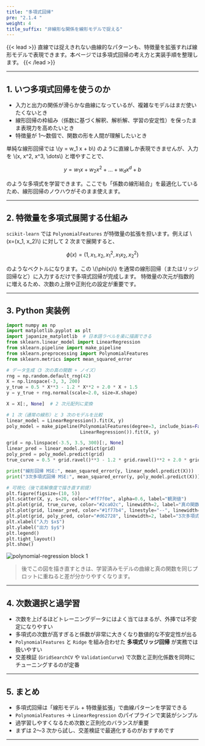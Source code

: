 ```yaml
---
title: "多項式回帰"
pre: "2.1.4 "
weight: 4
title_suffix: "非線形な関係を線形モデルで捉える"
---
```


{{< lead >}}
直線では捉えきれない曲線的なパターンも、特徴量を拡張すれば線形モデルで表現できます。本ページでは多項式回帰の考え方と実装手順を整理します。
{{< /lead >}}

---

## 1. いつ多項式回帰を使うのか

- 入力と出力の関係が滑らかな曲線になっているが、複雑なモデルはまだ使いたくないとき  
- 線形回帰の枠組み（係数に基づく解釈、解析解、学習の安定性）を保ったまま表現力を高めたいとき  
- 特徴量が 1〜数個で、関数の形を人間が理解したいとき

単純な線形回帰では \\(y = w_1 x + b\\) のように直線しか表現できませんが、入力を \\(x, x^2, x^3, \dots\\) と増やすことで、

$$
y = w_1 x + w_2 x^2 + \dots + w_d x^d + b
$$

のような多項式を学習できます。ここでも「係数の線形結合」を最適化しているため、線形回帰のノウハウがそのまま使えます。

---

## 2. 特徴量を多項式展開する仕組み

`scikit-learn` では `PolynomialFeatures` が特徴量の拡張を担います。例えば \\(x=(x_1, x_2)\\) に対して 2 次まで展開すると、

$$
\phi(x) = (1, x_1, x_2, x_1^2, x_1 x_2, x_2^2)
$$

のようなベクトルになります。この \\(\phi(x)\\) を通常の線形回帰（またはリッジ回帰など）に入力するだけで多項式回帰が完成します。
特徴量の次元が指数的に増えるため、次数の上限や正則化の設定が重要です。

---

## 3. Python 実装例

```python
import numpy as np
import matplotlib.pyplot as plt
import japanize_matplotlib  # 日本語ラベルを楽に描画できる
from sklearn.linear_model import LinearRegression
from sklearn.pipeline import make_pipeline
from sklearn.preprocessing import PolynomialFeatures
from sklearn.metrics import mean_squared_error

# データ生成（3 次の真の関数 + ノイズ）
rng = np.random.default_rng(42)
X = np.linspace(-3, 3, 200)
y_true = 0.5 * X**3 - 1.2 * X**2 + 2.0 * X + 1.5
y = y_true + rng.normal(scale=2.0, size=X.shape)

X = X[:, None]  # 2 次元配列に変換

# 1 次（通常の線形）と 3 次のモデルを比較
linear_model = LinearRegression().fit(X, y)
poly_model = make_pipeline(PolynomialFeatures(degree=3, include_bias=False),
                           LinearRegression()).fit(X, y)

grid = np.linspace(-3.5, 3.5, 300)[:, None]
linear_pred = linear_model.predict(grid)
poly_pred = poly_model.predict(grid)
true_curve = 0.5 * grid.ravel()**3 - 1.2 * grid.ravel()**2 + 2.0 * grid.ravel() + 1.5

print("線形回帰 MSE:", mean_squared_error(y, linear_model.predict(X)))
print("3次多項式回帰 MSE:", mean_squared_error(y, poly_model.predict(X)))

# 可視化（後で高解像度で描き直す前提）
plt.figure(figsize=(10, 5))
plt.scatter(X, y, s=20, color="#ff7f0e", alpha=0.6, label="観測値")
plt.plot(grid, true_curve, color="#2ca02c", linewidth=2, label="真の関数")
plt.plot(grid, linear_pred, color="#1f77b4", linestyle="--", linewidth=2, label="線形回帰")
plt.plot(grid, poly_pred, color="#d62728", linewidth=2, label="3次多項式回帰")
plt.xlabel("入力 $x$")
plt.ylabel("出力 $y$")
plt.legend()
plt.tight_layout()
plt.show()
```

![polynomial-regression block 1](/images/basic/regression/polynomial-regression_block01.svg)

> 後でこの図を描き直すときは、学習済みモデルの曲線と真の関数を同じプロットに重ねると差が分かりやすくなります。

---

## 4. 次数選択と過学習

- 次数を上げるほどトレーニングデータにはよく当てはまるが、外挿では不安定になりやすい  
- 多項式の次数が高すぎると係数が非常に大きくなり数値的な不安定性が出る  
- `PolynomialFeatures` と `Ridge` を組み合わせた **多項式リッジ回帰** が実務では扱いやすい  
- 交差検証 (`GridSearchCV` や `ValidationCurve`) で次数と正則化係数を同時にチューニングするのが定番

---

## 5. まとめ

- 多項式回帰は「線形モデル + 特徴量拡張」で曲線パターンを学習できる  
- `PolynomialFeatures` → `LinearRegression` のパイプラインで実装がシンプル  
- 過学習しやすくなるため次数と正則化のバランスが重要  
- まずは 2〜3 次から試し、交差検証で最適化するのがおすすめです

---
